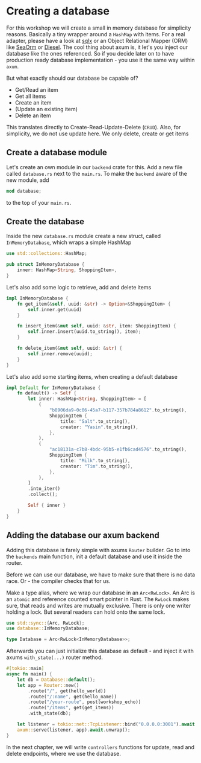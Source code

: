 # Creating a database

For this workshop we will create a small in memory database for simplicity reasons. Basically a tiny wrapper around a `HashMap` with items.
For a real adapter, please have a look at [sqlx](https://github.com/launchbadge/sqlx) or an Object Relational Mapper (ORM) like
[SeaOrm](https://www.sea-ql.org/SeaORM/) or [Diesel](https://diesel.rs/). The cool thing about axum is,
it let's you inject our database like the ones referenced. So if you decide later on to have production ready
database implementation - you use it the same way within `axum`.

But what exactly should our database be capable of?

- Get/Read an item
- Get all items
- Create an item
- (Update an existing item)
- Delete an item

This translates directly to Create-Read-Update-Delete (`CRUD`). Also, for simplicity, we do not use update here. We only delete, create or get items

## Create a database module

Let's create an own module in our `backend` crate for this.
Add a new file called `database.rs` next to the `main.rs`. To make the `backend` aware of the new module,
add 

```rust
mod database;
```

to the top of your `main.rs`.

## Create the database

Inside the new `database.rs` module create a new struct, called `InMemoryDatabase`, which wraps a simple HashMap

```rust
use std::collections::HashMap;

pub struct InMemoryDatabase {
    inner: HashMap<String, ShoppingItem>,
}
```

Let's also add some logic to retrieve, add and delete items

```rust
impl InMemoryDatabase {
    fn get_item(&self, uuid: &str) -> Option<&ShoppingItem> {
        self.inner.get(uuid)
    }

    fn insert_item(&mut self, uuid: &str, item: ShoppingItem) {
        self.inner.insert(uuid.to_string(), item);
    }

    fn delete_item(&mut self, uuid: &str) {
        self.inner.remove(uuid);
    }
}
```

Let's also add some starting items, when creating a default database

```rust
impl Default for InMemoryDatabase {
    fn default() -> Self {
        let inner: HashMap<String, ShoppingItem> = [
            (
                "b8906da9-0c06-45a7-b117-357b784a8612".to_string(),
                ShoppingItem {
                    title: "Salt".to_string(),
                    creator: "Yasin".to_string(),
                },
            ),
            (
                "ac18131a-c7b8-4bdc-95b5-e1fb6cad4576".to_string(),
                ShoppingItem {
                    title: "Milk".to_string(),
                    creator: "Tim".to_string(),
                },
            ),
        ]
        .into_iter()
        .collect();

        Self { inner }
    }
}
```

## Adding the database our axum backend

Adding this database is farely simple with axums `Router` builder.
Go to into the `backends` main function, init a default database and use it inside the router.

Before we can use our database, we have to make sure that there is no data race. Or - the compiler checks that for us.

Make a type alias, where we wrap our database in an `Arc<RwLock>`. An Arc is an `atomic` and reference counted smart pointer in Rust.
The `RwLock` makes sure, that reads and writes are mutually exclusive. There is only one writer holding a lock. But several readers can hold onto the same lock.

```rust
use std::sync::{Arc, RwLock};
use database::InMemoryDatabase;

type Database = Arc<RwLock<InMemoryDatabase>>;
```

Afterwards you can just initialize this database as default - and inject it with axums `with_state(...)` router method.

```rust
#[tokio::main]
async fn main() {
    let db = Database::default();
    let app = Router::new()
        .route("/", get(hello_world))
        .route("/:name", get(hello_name))
        .route("/your-route", post(workshop_echo))
        .route("/items", get(get_items))
        .with_state(db);

    let listener = tokio::net::TcpListener::bind("0.0.0.0:3001").await.unwrap();
    axum::serve(listener, app).await.unwrap();
}
```

In the next chapter, we will write `controllers` functions for update, read and delete endpoints, where we use the database.
